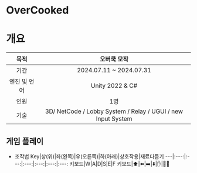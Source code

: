 # OverCooked

# 개요
목적 | 오버쿡 모작
:---:|:---:
기간|2024.07.11 ~ 2024.07.31
엔진 및 언어 | Unity 2022 & C#
인원 | 1명
기술 | 3D/ NetCode / Lobby System / Relay / UGUI / new Input System


##  게임 플레이 
- 조작법
Key|상(위)|좌(왼쪽)|우(오른쪽)|하(아래)|상호작용|재료다듬기
---|:---:|:---:|:---:|:---:|:---:|:---:
키보드|W|A|D|S|E|F
키보드|⬆️|⬅️|➡️|⬇️|✋|🧑‍🍳
  






